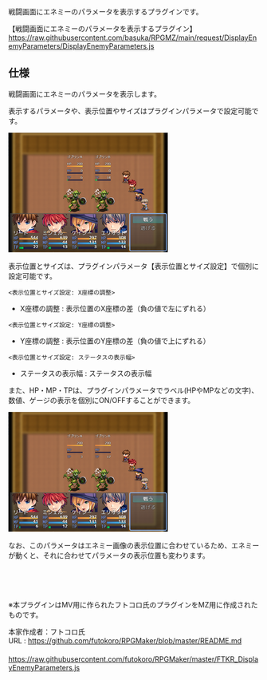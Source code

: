 戦闘画面にエネミーのパラメータを表示するプラグインです。

【戦闘画面にエネミーのパラメータを表示するプラグイン】</br>
https://raw.githubusercontent.com/basuka/RPGMZ/main/request/DisplayEnemyParameters/DisplayEnemyParameters.js

## 仕様
戦闘画面にエネミーのパラメータを表示します。

表示するパラメータや、表示位置やサイズはプラグインパラメータで設定可能です。

![Image1](/request/DisplayEnemyParameters/image/image1.png)

表示位置とサイズは、プラグインパラメータ【表示位置とサイズ設定】で個別に設定可能です。

`<表示位置とサイズ設定: X座標の調整>`
* X座標の調整 : 表示位置のX座標の差（負の値で左にずれる）

`<表示位置とサイズ設定: Y座標の調整>`
* Y座標の調整 : 表示位置のY座標の差（負の値で上にずれる）

`<表示位置とサイズ設定: ステータスの表示幅>`
* ステータスの表示幅 : ステータスの表示幅

また、HP・MP・TPは、プラグインパラメータでラベル(HPやMPなどの文字)、数値、ゲージの表示を個別にON/OFFすることができます。

![Image2](/request/DisplayEnemyParameters/image/image2.png)

なお、このパラメータはエネミー画像の表示位置に合わせているため、エネミーが動くと、それに合わせてパラメータの表示位置も変わります。

</br>
</br>
</br>

※本プラグインはMV用に作られたフトコロ氏のプラグインをMZ用に作成されたものです。

本家作成者：フトコロ氏</br>
URL : https://github.com/futokoro/RPGMaker/blob/master/README.md</br>
&nbsp;&nbsp;　　https://raw.githubusercontent.com/futokoro/RPGMaker/master/FTKR_DisplayEnemyParameters.js
